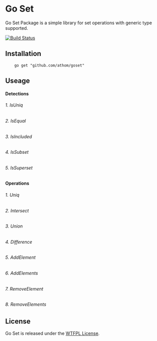 # Go Set

Go Set Package is a simple library for set operations with generic type supported.

[![Build Status](https://api.travis-ci.org/athom/goset.png?branch=master)](https://travis-ci.org/athom/goset)


## Installation

```
	go get "github.com/athom/goset"
```

## Useage

#### Detections

###### 1. IsUniq
###### 2. IsEqual
###### 3. IsIncluded
###### 4. IsSubset
###### 5. IsSuperset


#### Operations
###### 1. Uniq
###### 2. Intersect 
###### 3. Union
###### 4. Difference
###### 5. AddElement
###### 6. AddElements
###### 7. RemoveElement
###### 8. RemoveElements



## License

Go Set is released under the [WTFPL License](http://www.wtfpl.net/txt/copying).
